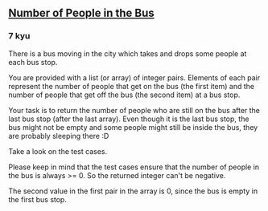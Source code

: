 <h2><a href=https://www.codewars.com/kata/5648b12ce68d9daa6b000099/train/csharp target="_blank">Number of People in the Bus</a></h2><h3>7 kyu</h3><p>There is a bus moving in the city which takes and drops some people at each bus stop.</p><p>You are provided with a list (or array) of integer pairs. Elements of each pair represent the number of people that get on the bus (the first item) and the number of people that get off the bus (the second item) at a bus stop.</p><p>Your task is to return the number of people who are still on the bus after the last bus stop (after the last array). Even though it is the last bus stop, the bus might not be empty and some people might still be inside the bus, they are probably sleeping there :D </p><p>Take a look on the test cases.</p><p>Please keep in mind that the test cases ensure that the number of people in the bus is always &gt;= 0. So the returned integer can't be negative.</p><p>The second value in the first pair in the array is 0, since the bus is empty in the first bus stop.</p>